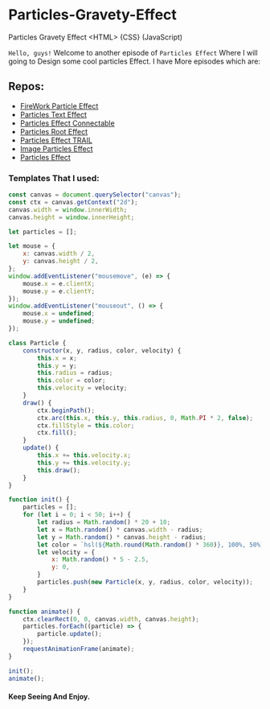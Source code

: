 # Particles-Gravety-Effect
Particles Gravety Effect  &lt;HTML> {CSS} (JavaScript)

`Hello, guys!`
Welcome to another episode of `Particles Effect` Where I will going to Design some cool particles Effect. I have More episodes which are: 
## Repos:
* [FireWork Particle Effect](https://github.com/shu-vro/Firework-Particle-Animation)
* [Particles Text Effect](https://github.com/shu-vro/Particles-Text-Effect)
* [Particles Effect Connectable](https://github.com/shu-vro/Particles-Effect_Connectable)
* [Particles Root Effect](https://github.com/shu-vro/Particles-Effect_2)
* [Particles Effect TRAIL](https://github.com/shu-vro/Particles-effect-TRAIL)
* [Image Particles Effect](https://github.com/shu-vro/Image-Particles-Effect)
* [Particles Effect](https://github.com/shu-vro/Particles-Effect)

### Templates That I used: 
``` JavaScript
const canvas = document.querySelector("canvas");
const ctx = canvas.getContext("2d");
canvas.width = window.innerWidth;
canvas.height = window.innerHeight;

let particles = [];

let mouse = {
    x: canvas.width / 2,
    y: canvas.height / 2,
};
window.addEventListener("mousemove", (e) => {
    mouse.x = e.clientX;
    mouse.y = e.clientY;
});
window.addEventListener("mouseout", () => {
    mouse.x = undefined;
    mouse.y = undefined;
});

class Particle {
    constructor(x, y, radius, color, velocity) {
        this.x = x;
        this.y = y;
        this.radius = radius;
        this.color = color;
        this.velocity = velocity;
    }
    draw() {
        ctx.beginPath();
        ctx.arc(this.x, this.y, this.radius, 0, Math.PI * 2, false);
        ctx.fillStyle = this.color;
        ctx.fill();
    }
    update() {
        this.x += this.velocity.x;
        this.y += this.velocity.y;
        this.draw();
    }
}

function init() {
    particles = [];
    for (let i = 0; i < 50; i++) {
        let radius = Math.random() * 20 + 10;
        let x = Math.random() * canvas.width - radius;
        let y = Math.random() * canvas.height - radius;
        let color = `hsl(${Math.round(Math.random() * 360)}, 100%, 50%)`;
        let velocity = {
            x: Math.random() * 5 - 2.5,
            y: 0,
        }
        particles.push(new Particle(x, y, radius, color, velocity));
    }
}

function animate() {
    ctx.clearRect(0, 0, canvas.width, canvas.height);
    particles.forEach((particle) => {
        particle.update();
    });
    requestAnimationFrame(animate);
}

init();
animate();

```
#### Keep Seeing And Enjoy.
